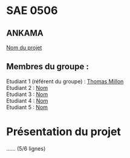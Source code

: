 # SAE 0506  

## ANKAMA

[Nom du projet](https://login.github.io/projet/)

## Membres du groupe :

Etudiant 1 (référent du groupe) :  [Thomas Millon](thomas.millon@edu.univ-fcomte.fr?subject=SAE_1_05_06)  
Etudiant 2 : [Nom](mailto:login@edu.univ-fcomte.fr?subject=SAE_1_05_06)   
Etudiant 3 : [Nom](mailto:login@edu.univ-fcomte.fr?subject=SAE_1_05_06)  
Etudiant 4 : [Nom](mailto:login@edu.univ-fcomte.fr?subject=SAE_1_05_06)  
Etudiant 5 : [Nom](mailto:login@edu.univ-fcomte.fr?subject=SAE_1_05_06) 

# Présentation du projet

...... (5/6 lignes)
